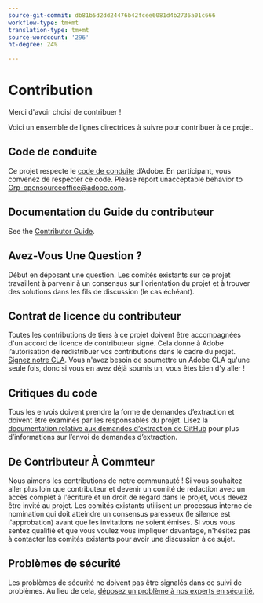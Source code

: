 ```yaml
---
source-git-commit: db81b5d2dd24476b42fcee6081d4b2736a01c666
workflow-type: tm+mt
translation-type: tm+mt
source-wordcount: '296'
ht-degree: 24%

---
```

# Contribution

Merci d&#39;avoir choisi de contribuer !

Voici un ensemble de lignes directrices à suivre pour contribuer à ce projet.

## Code de conduite

Ce projet respecte le [code de conduite](code-of-conduct.md) d’Adobe. En participant, vous convenez de respecter ce code. Please report unacceptable behavior to
[Grp-opensourceoffice@adobe.com](mailto:Grp-opensourceoffice@adobe.com).

## Documentation du Guide du contributeur

See the [Contributor Guide](https://docs.adobe.com/content/help/en/contributor/contributor-guide/introduction.html).

## Avez-Vous Une Question ?

Début en déposant une question. Les comités existants sur ce projet travaillent à parvenir à un consensus sur l&#39;orientation du projet et à trouver des solutions dans les fils de discussion (le cas échéant).

## Contrat de licence du contributeur

Toutes les contributions de tiers à ce projet doivent être accompagnées d&#39;un accord de licence de contributeur signé. Cela donne à Adobe l’autorisation de redistribuer vos contributions dans le cadre du projet. [Signez notre CLA](http://opensource.adobe.com/cla.html). Vous n&#39;avez besoin de soumettre un Adobe CLA qu&#39;une seule fois, donc si vous en avez déjà soumis un, vous êtes bien d&#39;y aller !

## Critiques du code

Tous les envois doivent prendre la forme de demandes d’extraction et doivent être examinés par les responsables du projet. Lisez la [documentation relative aux demandes d’extraction de GitHub](https://help.github.com/articles/about-pull-requests/) pour plus d’informations sur l’envoi de demandes d’extraction.

<!--
Lastly, please follow the [pull request template](PULL_REQUEST_TEMPLATE.md) when
submitting a pull request!
-->

## De Contributeur À Commteur

Nous aimons les contributions de notre communauté ! Si vous souhaitez aller plus loin que contributeur et devenir un comité de rédaction avec un accès complet à l&#39;écriture et un droit de regard dans le projet, vous devez être invité au projet. Les comités existants utilisent un processus interne de nomination qui doit atteindre un consensus paresseux (le silence est l&#39;approbation) avant que les invitations ne soient émises. Si vous vous sentez qualifié et que vous voulez vous impliquer davantage, n&#39;hésitez pas à contacter les comités existants pour avoir une discussion à ce sujet.

## Problèmes de sécurité

Les problèmes de sécurité ne doivent pas être signalés dans ce suivi de problèmes. Au lieu de cela, [déposez un problème à nos experts en sécurité.](https://helpx.adobe.com/security/alertus.html)
